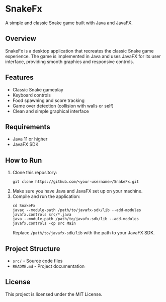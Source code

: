 # SnakeFx

A simple and classic Snake game built with Java and JavaFX.

## Overview

SnakeFx is a desktop application that recreates the classic Snake game experience. The game is implemented in Java and uses JavaFX for its user interface, providing smooth graphics and responsive controls.

## Features

- Classic Snake gameplay
- Keyboard controls
- Food spawning and score tracking
- Game over detection (collision with walls or self)
- Clean and simple graphical interface

## Requirements

- Java 11 or higher
- JavaFX SDK

## How to Run

1. Clone this repository:
   ```
   git clone https://github.com/<your-username>/SnakeFx.git
   ```
2. Make sure you have Java and JavaFX set up on your machine.
3. Compile and run the application:
   ```
   cd SnakeFx
   javac --module-path /path/to/javafx-sdk/lib --add-modules javafx.controls src/*.java
   java --module-path /path/to/javafx-sdk/lib --add-modules javafx.controls -cp src Main
   ```
   Replace `/path/to/javafx-sdk/lib` with the path to your JavaFX SDK.

## Project Structure

- `src/` - Source code files
- `README.md` - Project documentation

## License

This project is licensed under the MIT License.